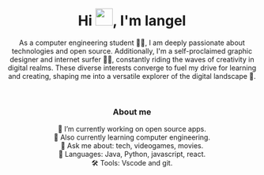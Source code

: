 <h1 align="center">Hi <img src="https://media.giphy.com/media/hvRJCLFzcasrR4ia7z/giphy.gif" width="35px"/>,  I'm Iangel</h1>

<p align="center">As a computer engineering student 👨‍💻, I am deeply passionate about technologies and open source. Additionally, I'm a self-proclaimed graphic designer and internet surfer 🏄‍♂️, constantly riding the waves of creativity in digital realms. These diverse interests converge to fuel my drive for learning and creating, shaping me into a versatile explorer of the digital landscape 🌟.</p>


<br>


<h3 align="center">About me</h3>

<p align="center">🔭 I’m currently working on open source apps.<br>🌱 Also currently learning computer engineering.<br>💬 Ask me about: tech, videogames, movies.<br>🚀 Languages: Java, Python, javascript, react.<br>🛠 Tools: Vscode and git.</p>

<br>
